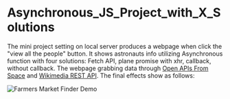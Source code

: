 # Asynchronous_JS_Project_with_X_Solutions
The mini project setting on local server produces a webpage when click the "view all the people" button. It shows astronauts info utilizing Asynchronous function with four solutions: Fetch API, plane promise with xhr, callback, without callback.
The webpage grabbing data through [Open APIs From Space](http://open-notify.org/) and [Wikimedia REST API](https://en.wikipedia.org/api/rest_v1/#/). The final effects show as follows:

![Farmers Market Finder Demo](gif/asnc.gif)
